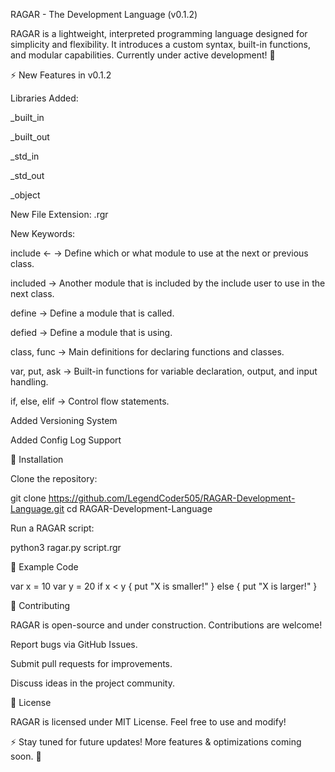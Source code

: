 RAGAR - The Development Language (v0.1.2)

RAGAR is a lightweight, interpreted programming language designed for simplicity and flexibility. It introduces a custom syntax, built-in functions, and modular capabilities. Currently under active development! 🚀

⚡ New Features in v0.1.2

Libraries Added:

_built_in

_built_out

_std_in

_std_out

_object

New File Extension: .rgr

New Keywords:

include <- → Define which or what module to use at the next or previous class.

included → Another module that is included by the include user to use in the next class.

define → Define a module that is called.

defied → Define a module that is using.

class, func → Main definitions for declaring functions and classes.

var, put, ask → Built-in functions for variable declaration, output, and input handling.

if, else, elif → Control flow statements.

Added Versioning System

Added Config Log Support

🚀 Installation

Clone the repository:

git clone https://github.com/LegendCoder505/RAGAR-Development-Language.git
cd RAGAR-Development-Language

Run a RAGAR script:

python3 ragar.py script.rgr

📌 Example Code

var x = 10
var y = 20
if x < y {
    put "X is smaller!"
} else {
    put "X is larger!"
}

🤝 Contributing

RAGAR is open-source and under construction. Contributions are welcome!

Report bugs via GitHub Issues.

Submit pull requests for improvements.

Discuss ideas in the project community.

📜 License

RAGAR is licensed under MIT License. Feel free to use and modify!

⚡ Stay tuned for future updates! More features & optimizations coming soon. 🚀
